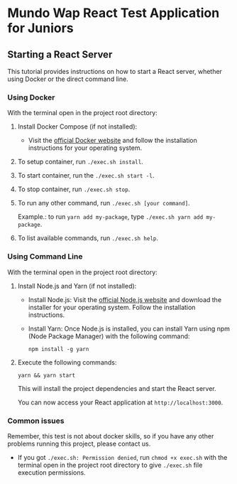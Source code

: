 # Mundo Wap React Test Application for Juniors

## Starting a React Server

This tutorial provides instructions on how to start a React server, whether using Docker or the direct command line.

### Using Docker
With the terminal open in the project root directory:

1.  Install Docker Compose (if not installed):
    - Visit the [official Docker website](https://docs.docker.com/compose/install/standalone/) and follow the installation instructions for your operating system.

2.  To setup container, run `./exec.sh install`.
3.  To start container, run the `./exec.sh start -l`.
4.  To stop container, run `./exec.sh stop`.
5.  To run any other command, run `./exec.sh [your command]`.
    
    Example.: to run `yarn add my-package`, type `./exec.sh yarn add my-package`.

6.  To list available commands, run `./exec.sh help`.

### Using Command Line
With the terminal open in the project root directory:

1.  Install Node.js and Yarn (if not installed):

    - Install Node.js: Visit the [official Node.js website](https://nodejs.org/) and download the installer for your operating system. Follow the installation instructions.

    - Install Yarn: Once Node.js is installed, you can install Yarn using npm (Node Package Manager) with the following command:

        `npm install -g yarn`

2.  Execute the following commands:

    `yarn && yarn start`

    This will install the project dependencies and start the React server.

    You can now access your React application at `http://localhost:3000`.

### Common issues

Remember, this test is not about docker skills, so if you have any other problems running this project, please contact us.

- If you got `./exec.sh: Permission denied`, run `chmod +x exec.sh` with the terminal open in the project root directory to give `./exec.sh` file execution permissions.

